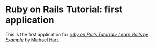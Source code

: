 # Ruby on Rails Tutorial: first application

This is the first application for
[*ruby on Rails Tutorial> Learn Rails by Example*](http://railstutorial.org/)
by [Michael Hart](http://michaelhartl.com/).




